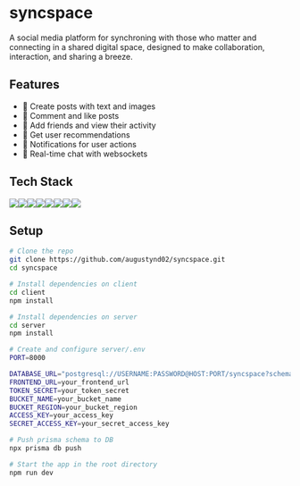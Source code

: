 # syncspace

A social media platform for synchroning with those who matter and connecting in a shared digital space, designed to make collaboration, interaction, and sharing a breeze.

## Features

- 📝 Create posts with text and images  
- 💬 Comment and like posts  
- 👥 Add friends and view their activity  
- 🧠 Get user recommendations  
- 🔔 Notifications for user actions
- 💬 Real-time chat with websockets

## Tech Stack

<img src="https://img.shields.io/badge/React-20232A?style=for-the-badge&logo=react&logoColor=61DAFB"/><img src="https://img.shields.io/badge/next%20js-000000?style=for-the-badge&logo=nextdotjs&logoColor=white"/><img src="https://img.shields.io/badge/Node%20js-339933?style=for-the-badge&logo=nodedotjs&logoColor=white"/><img src="https://img.shields.io/badge/Express%20js-000000?style=for-the-badge&logo=express&logoColor=white"/><img src="https://img.shields.io/badge/PostgreSQL-green?style=for-the-badge"/><img src="https://img.shields.io/badge/Prisma-3982CE?style=for-the-badge&logo=Prisma&logoColor=white"/><img src="	https://img.shields.io/badge/Sass-CC6699?style=for-the-badge&logo=sass&logoColor=white"/><img src="https://img.shields.io/badge/Amazon_Web_Services-FF9900?style=for-the-badge&logo=amazonwebservices&logoColor=white"/>

## Setup

```bash
# Clone the repo
git clone https://github.com/augustynd02/syncspace.git
cd syncspace

# Install dependencies on client
cd client
npm install

# Install dependencies on server
cd server
npm install

# Create and configure server/.env
PORT=8000

DATABASE_URL="postgresql://USERNAME:PASSWORD@HOST:PORT/syncspace?schema=public"
FRONTEND_URL=your_frontend_url
TOKEN_SECRET=your_token_secret
BUCKET_NAME=your_bucket_name
BUCKET_REGION=your_bucket_region
ACCESS_KEY=your_access_key
SECRET_ACCESS_KEY=your_secret_access_key

# Push prisma schema to DB
npx prisma db push

# Start the app in the root directory
npm run dev

